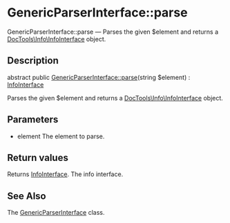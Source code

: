 GenericParserInterface::parse
================

GenericParserInterface::parse — Parses the given $element and returns a [DocTools\Info\InfoInterface](https://github.com/lingtalfi/DocTools/blob/master/doc/api/DocTools/Info/InfoInterface.md) object.

Description
---------------


abstract public [GenericParserInterface::parse](https://github.com/lingtalfi/DocTools/blob/master/doc/api/DocTools/GenericParser/GenericParserInterface/parse.md)(string $element) : [InfoInterface](https://github.com/lingtalfi/DocTools/blob/master/doc/api/DocTools/Info/InfoInterface.md)




Parses the given $element and returns a [DocTools\Info\InfoInterface](https://github.com/lingtalfi/DocTools/blob/master/doc/api/DocTools/Info/InfoInterface.md) object.




Parameters
--------------


- element
    The element to parse.


Return values
----------------

Returns [InfoInterface](https://github.com/lingtalfi/DocTools/blob/master/doc/api/DocTools/Info/InfoInterface.md).
The info interface.








See Also
-----------

The [GenericParserInterface](https://github.com/lingtalfi/DocTools/blob/master/doc/api/DocTools/GenericParser/GenericParserInterface.md) class.
